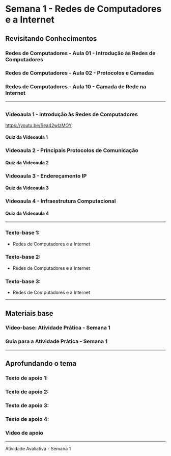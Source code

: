 # Semana 1 - Redes de Computadores e a Internet

## Revisitando Conhecimentos
### Redes de Computadores - Aula 01 - Introdução às Redes de Computadores


### Redes de Computadores - Aula 02 - Protocolos e Camadas

### Redes de Computadores - Aula 10 - Camada de Rede na Internet


---

## 
### Videoaula 1 - Introdução às Redes de Computadores
https://youtu.be/Sea42wIzMOY



#### Quiz da Videoaula 1

### Videoaula 2 - Principais Protocolos de Comunicação

#### Quiz da Videoaula 2

### Videoaula 3 - Endereçamento IP

#### Quiz da Videoaula 3

### Videoaula 4 - Infraestrutura Computacional

#### Quiz da Videoaula 4

---

### Texto-base 1: 
- Redes de Computadores e a Internet


### Texto-base 2:
- Redes de Computadores e a Internet

### Texto-base 3: 
- Redes de Computadores e a Internet

---

## Materiais base
### Video-base: Atividade Prática - Semana 1

### Guia para a Atividade Prática - Semana 1

---

## Aprofundando o tema
### Texto de apoio 1:

### Texto de apoio 2:

### Texto de apoio 3:

### Texto de apoio 4:

### Video de apoio

---

Atividade Avaliativa - Semana 1